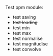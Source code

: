 Test ppm module:
- test saving
- ~~test loading~~
- test min
- test max
- test normalise
- test magnitudise
- test convolve
